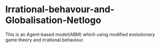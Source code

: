 # Irrational-behavour-and-Globalisation-Netlogo

This is an Agent-based model(ABM) which using modified evolutionary game theory and irrational behaviour.
